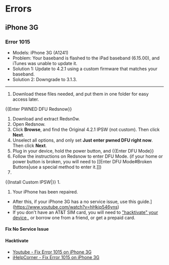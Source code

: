 # Errors

## iPhone 3G

### Error 1015

* Models: iPhone 3G (A1241)
* Problem: Your baseband is flashed to the iPad baseband (6.15.00), and iTunes was unable to update it.
* Solution 1: Update to 4.2.1 using a custom firmware that matches your baseband.
* Solution 2: Downgrade to 3.1.3.

---

1. Download these files needed, and put them in one folder for easy access later.

{{Enter PWNED DFU Redsnow}}
1. Download and extract Redsn0w.
1. Open Redsnow.
1. Click **Browse**, and find the Original 4.2.1 IPSW (not custom). Then click **Next**.
1. Unselect all options, and only set **Just enter pwned DFU right now**. Then click **Next**.
1. Plug in your device, hold the power button, and 
  {{Enter DFU Mode}}
  1. Follow the instructions on Redsnow to enter DFU Mode. (if your home or power button is broken, you will need to [[Enter DFU Mode#Broken Buttons|use a special method to enter it.]])
1. 
{{Install Custom IPSW|}}
  1. 
1. Your iPhone has been repaired.

* After this, if your iPhone 3G has a no service issue, use this guide.](https://www.youtube.com/watch?v=hHkip546yns)
* If you don't have an AT&T SIM card, you will need to ["hacktivate" your device,](https://www.youtube.com/watch?v=T9BMXflZKiM), or borrow one from a friend, or get a prepaid card.

#### Fix No Service Issue

#### Hacktivate


* [Youtube - Fix Error 1015 on iPhone 3G](http://www.youtube.com/watch?v=lKkront2s_0)
* [iHelpCorner - Fix Error 1015 on iPhone 3G](http://ihelpcorner.com/10153g) 
